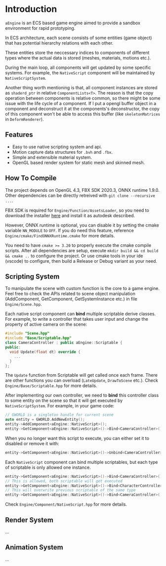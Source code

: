 # Introduction

`aEngine` is an ECS based game engine aimed to provide a sandbox environment for rapid prototyping.

In ECS architecture, each scene consists of some entities (game object) that has potential hierarchy relations with each other.

These entities store the neccessary indices to components of different types where the actual data is stored (meshes, materials, motions etc.).

During the main loop, all components will get updated by some specific systems. For example, the `NativeScript` component will be maintained by `NativeScriptSystem`.

Another thing worth mentioning is that, all component instances are stored as `shaderd_ptr` in relative `ComponentLists<T>`. The reason is that the copy operation between components is relative common, so there might be some issue with the life cycle of a component. If I put a opengl buffer object in a component and deconstruct it at the components's deconstructor, the copy of this component won't be able to access this buffer (like `skeletonMatrices` in `DeformRenderer`).

## Features

- Easy to use native scripting system and api.
- Motion capture data structures for `.bvh` and `.fbx`.
- Simple and extensible material system.
- OpenGL based render system for static mesh and skinned mesh.

## How To Compile

The project depends on OpenGL 4.3, FBX SDK 2020.3, ONNX runtime 1.9.0. Other dependencies can be directly retreived with `git clone --recursive ...`.

FBX SDK is required for `Engine/Function/AssetsLoader`, so you need to download the installer [here](https://aps.autodesk.com/developer/overview/fbx-sdk) and install it as autodesk described.

However, ONNX runtime is optional, you can disable it by setting the cmake variable `NN_MODULE` to `OFF`. If you do need this feature, reference `Engine/cmake/FindONNXRuntime.cmake` for more details.

You need to have `cmake >= 3.20` to properly execute the cmake compile scripts. After all dependencies are setup, execute `mkdir build && cd build && cmake ..` to configure the project. Or use cmake tools in your ide (vscode) to configure, then build a Release or Debug variant as your need.

## Scripting System

To manipulate the scene with custom function is the core to a game engine. Feel free to check the APIs related to scene object manipulation (AddComponent, GetComponent, GetSystemInstance etc.) in file `Engine/Scene.hpp`.

Each native script component can **bind** multiple scriptable derive classes. For example, to write a controller that takes user input and change the property of active camera on the scene:

```cpp
#include "Scene.hpp"
#include "Base/Scriptable.hpp"
class CameraController : public aEngine::Scriptable {
public:
  void Update(float dt) override {
    ...
  }
};
```

The `Update` function from Scriptable will get called once each frame. There are other functions you can overload (`LateUpdate`, `DrawToScene` etc.). Check `Engine/Base/Scriptable.hpp` for more details.

After implementing our own controller, we need to **bind** this controller class to some entity on the scene so that it will get executed by `NativeScriptSystem`. For example, in your game code:

```cpp
// GWORLD is a singleton handle for current scene
auto entity = GWORLD.AddNewEntity();
entity->AddComponent<aEngine::NativeScript>();
entity->GetComponent<aEngine::NativeScript>()->Bind<CameraController>();
```

When you no longer want this script to execute, you can either set it to disabled or remove it with:
```cpp
entity->GetComponent<aEngine::NativeScript>()->Unbind<CameraController>();
```

Each `NativeScript` component can bind multiple scriptables, but each type of scriptable is only allowed one instance.

```cpp
entity->GetComponent<aEngine::NativeScript>()->Bind<CameraController>();
// This is allowed, both scriptable will get executed
entity->GetComponent<aEngine::NativeScript>()->Bind<CharacterController>();
// This will overwrite previous scriptable of the same type
entity->GetComponent<aEngine::NativeScript>()->Bind<CameraController>();
```

Check `Engine/Component/NativeScript.hpp` for more details.

## Render System

...

## Animation System

...
